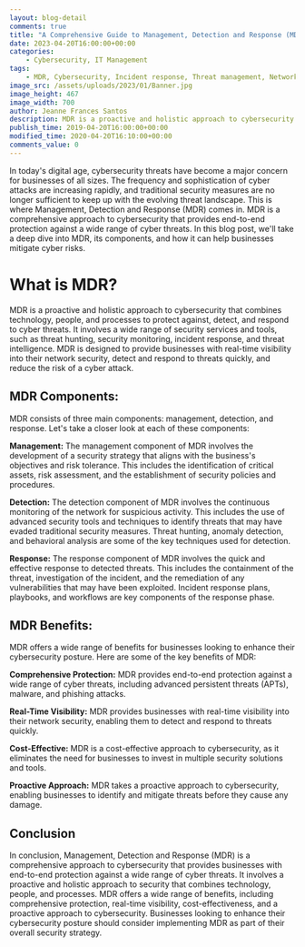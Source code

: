 ```yaml
---
layout: blog-detail
comments: true
title: "A Comprehensive Guide to Management, Detection and Response (MDR)"
date: 2023-04-20T16:00:00+00:00
categories:
	- Cybersecurity, IT Management
tags:
	- MDR, Cybersecurity, Incident response, Threat management, Network security
image_src: /assets/uploads/2023/01/Banner.jpg
image_height: 467
image_width: 700
author: Jeanne Frances Santos
description: MDR is a proactive and holistic approach to cybersecurity that combines technology, people, and processes to protect against, detect, and respond to cyber threats.
publish_time: 2019-04-20T16:00:00+00:00
modified_time: 2020-04-20T16:10:00+00:00
comments_value: 0
--- 
```

In today's digital age, cybersecurity threats have become a major concern for businesses of all sizes. The frequency and sophistication of cyber attacks are increasing rapidly, and traditional security measures are no longer sufficient to keep up with the evolving threat landscape. This is where Management, Detection and Response (MDR) comes in. MDR is a comprehensive approach to cybersecurity that provides end-to-end protection against a wide range of cyber threats. In this blog post, we'll take a deep dive into MDR, its components, and how it can help businesses mitigate cyber risks.


# **What is MDR?**

MDR is a proactive and holistic approach to cybersecurity that combines technology, people, and processes to protect against, detect, and respond to cyber threats. It involves a wide range of security services and tools, such as threat hunting, security monitoring, incident response, and threat intelligence. MDR is designed to provide businesses with real-time visibility into their network security, detect and respond to threats quickly, and reduce the risk of a cyber attack.


## **MDR Components:**

MDR consists of three main components: management, detection, and response. Let's take a closer look at each of these components:


**Management:** The management component of MDR involves the development of a security strategy that aligns with the business's objectives and risk tolerance. This includes the identification of critical assets, risk assessment, and the establishment of security policies and procedures.

**Detection:** The detection component of MDR involves the continuous monitoring of the network for suspicious activity. This includes the use of advanced security tools and techniques to identify threats that may have evaded traditional security measures. Threat hunting, anomaly detection, and behavioral analysis are some of the key techniques used for detection.

**Response:** The response component of MDR involves the quick and effective response to detected threats. This includes the containment of the threat, investigation of the incident, and the remediation of any vulnerabilities that may have been exploited. Incident response plans, playbooks, and workflows are key components of the response phase.


## **MDR Benefits:**

MDR offers a wide range of benefits for businesses looking to enhance their cybersecurity posture. Here are some of the key benefits of MDR:

**Comprehensive Protection:** MDR provides end-to-end protection against a wide range of cyber threats, including advanced persistent threats (APTs), malware, and phishing attacks.

**Real-Time Visibility:** MDR provides businesses with real-time visibility into their network security, enabling them to detect and respond to threats quickly.

**Cost-Effective:** MDR is a cost-effective approach to cybersecurity, as it eliminates the need for businesses to invest in multiple security solutions and tools.

**Proactive Approach:** MDR takes a proactive approach to cybersecurity, enabling businesses to identify and mitigate threats before they cause any damage.

## Conclusion ##

In conclusion, Management, Detection and Response (MDR) is a comprehensive approach to cybersecurity that provides businesses with end-to-end protection against a wide range of cyber threats. It involves a proactive and holistic approach to security that combines technology, people, and processes. MDR offers a wide range of benefits, including comprehensive protection, real-time visibility, cost-effectiveness, and a proactive approach to cybersecurity. Businesses looking to enhance their cybersecurity posture should consider implementing MDR as part of their overall security strategy.
